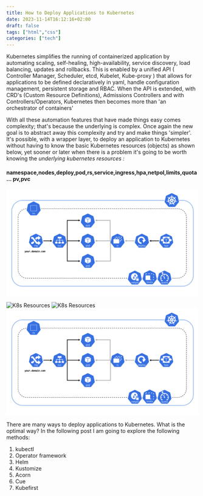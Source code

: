 ```yaml
---
title: How to Deploy Applications to Kubernetes
date: 2023-11-14T16:12:16+02:00
draft: false
tags: ["html","css"]
categories: ["tech"]
---
```

Kubernetes simplifies the running of containerized application by automating scaling, self-healing, high-availability, service discovery, load balancing, updates and rollbacks. This is enabled by a unified API ( Controller Manager, Scheduler, etcd, Kubelet, Kube-proxy ) that allows for applications to be defined declaratively in yaml, handle configuration management, persistent storage and RBAC. When the API is extended, with CRD's (Custom Resource Definitions), Admissions Controllers and 
with Controllers/Operators, Kubernetes then becomes more than 'an orchestrator of containers' 

With all these automation features that have made things easy comes complexity; that's  because the underlying is complex. Once again the new goal is to abstract away this complexity and try and make things 'simpler'. It's possible, with a wrapper layer, to deploy an application to Kubernetes without having to know the basic Kubernetes resources (objects) as shown below, yet sooner or later when there is a problem it's going to be worth knowing the *underlying kubernetes resources :*
#### namespace,nodes,deploy,pod,rs,service,ingress,hpa,netpol,limits,quota ... pv,pvc
![k8s Exposed Pod](/static/img/k8s-exposed-pod.png) 
<!-- <img src="/home/charles/hugo/third-site/static/img/k8s-exposed-pod.png" alt="Basic K8s cluster resource"> - this does not render either-->
<img src="https://github.com/kubernetes/community/blob/master/icons/docs/k8s-exposed-pod.png?raw=true" alt="K8s Resources">

<img src="home/charles/hugo/third-site/static/img/k8s-exposed-pod.png" alt="K8s Resources">

<img src="/static/img/k8s-exposed-pod.png" alt="K8s Resources">

There are many ways to deploy applications to Kubernetes.  What is the optimal way? In the following post I am going to explore the following methods:
1. kubectl
2. Operator framework
3. Helm
4. Kustomize
5. Acorn
6. Cue
7. Kubefirst




